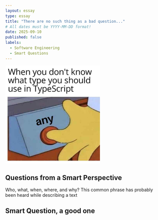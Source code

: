 ```yaml
---
layout: essay
type: essay
title: "There are no such thing as a bad question..."
# All dates must be YYYY-MM-DD format!
date: 2025-09-10
published: false
labels:
  - Software Engineering
  - Smart Questions
---
```


<img width="300px" class="rounded float-start pe-4" src="../img/memescript.png">

## Questions from a Smart Perspective

Who, what, when, where, and why? This common phrase has probably been heard while describing a text 

## Smart Question, a good one
